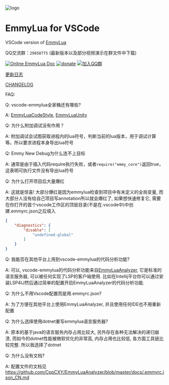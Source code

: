 ![logo](/res/logo.png)
# EmmyLua for VSCode

VSCode version of [EmmyLua](https://github.com/EmmyLua/IntelliJ-EmmyLua)


QQ交流群：`29850775` (最新版本以及部分视频演示在群文件中下载)

[![Online EmmyLua Doc](https://img.shields.io/badge/emmy-doc-46BC99.svg?style=flat-square)](https://emmylua.github.io)
[![donate](https://img.shields.io/badge/donate-emmy-FF69B4.svg?style=flat-square)](https://emmylua.github.io/donate.html)
[![加入QQ群](https://img.shields.io/badge/chat-QQ群-46BC99.svg?style=flat-square)](//shang.qq.com/wpa/qunwpa?idkey=f1acce081c45fbb5670ed5f880f7578df7a8b84caa5d2acec230ac957f0c1716)

[更新日志](CHANGELOG.md)

[CHANGELOG](CHANGELOG_EN.md)

FAQ:

Q: vscode-emmylua全家桶还有哪些?

A: [EmmyLuaCodeStyle](https://marketplace.visualstudio.com/items?itemName=CppCXY.emmylua-codestyle), [EmmyLuaUnity](https://marketplace.visualstudio.com/items?itemName=CppCXY.emmylua-unity)

Q: 为什么附加调试没有作用？

A: 附加调试会试图获取进程内的lua符号，判断当前的lua版本，用于调试计算等。所以要求进程本身导出lua符号

Q: Emmy New Debug为什么连不上目标

A: 通常是由于插入代码require执行失败，或者`require("emmy_core")`返回true，这表明可执行文件没有导出lua符号

Q: 为什么打开项目后大量爆红

A: 这就是惊喜! 大部分爆红是因为emmylua检查到项目中有未定义的全局变量, 而大部分人没有给自己项目写annotation所以就会爆红了, 如果想快速修复它, 需要在你打开的首个vscode工作区的顶层目录(不是在.vscode中)中创建.emmyrc.json之后填入
```json
{
    "diagnostics": {
        "disable": [
            "undefined-global"
        ]
    }
}
```

Q: 我能否在其他平台上用到vscode-emmylua的代码分析功能?

A: 可以, vscode-emmylua的代码分析功能来自[EmmyLuaAnalyzer](https://github.com/CppCXY/EmmyLuaAnalyzer), 它是标准的语言服务器, 可以被任何实现了LSP的客户端使用. 比如在Intellij平台你可以通过安装LSP4IJ然后通过简单的配置开启EmmyLuaAnalyzer的代码分析功能.

Q: 为什么不用Vscode配置而是用.emmyrc.json?

A: 为了方便在其他平台上使用EmmyLuaAnalyzer, 并且使用任何IDE也不用重新配置

Q: 为什么选择使用dotnet重写emmylua语言服务器?

A: 原本的基于java的语言服务内存占用比较大, 另外存在各种无法解决的递归崩溃, 而如今的dotnet性能被微软优化的非常高, 内存占用也比较低, 各方面工具链比较完整. 所以我选择了dotnet

Q: 为什么没有文档?

A: 配置文件的文档见 https://github.com/CppCXY/EmmyLuaAnalyzer/blob/master/docs/.emmyrc.json_CN.md